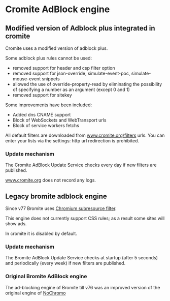 # Cromite AdBlock engine

## Modified version of Adblock plus integrated in cromite

Cromite uses a modified version of adblock plus.

Some adblock plus rules cannot be used:
- removed support for header and csp filter option
- removed support for json-override, simulate-event-poc, simulate-mouse-event snippets
- allowed the use of override-property-read by eliminating the possibility of specifying a number as an argument (except 0 and 1)
- removed support for sitekey

Some improvements have been included:
- Added dns CNAME support
- Block of WebSockets and WebTransport urls
- Block of service workers fetchs

All default filters are downloaded from www.cromite.org/filters urls. You can enter your lists via the settings: http url redirection is prohibited.

### Update mechanism

The Cromite AdBlock Update Service checks every day if new filters are published.

www.cromite.org does not record any logs.

## Legacy bromite adblock engine

Since v77 Bromite uses [Chromium subresource filter](https://github.com/chromium/chromium/tree/master/components/subresource_filter).

This engine does not currently support CSS rules; as a result some sites will show ads.

In cromite it is disabled by default.

### Update mechanism

The Bromite AdBlock Update Service checks at startup (after 5 seconds) and periodically (every week) if new filters are published.

### Original Bromite AdBlock engine
The ad-blocking engine of Bromite till v76 was an improved version of the original engine of [NoChromo](https://forum.xda-developers.com/android/apps-games/app-nochromo-w)

